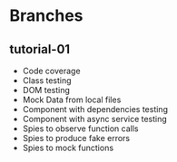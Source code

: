 # Branches

## tutorial-01

* Code coverage
* Class testing
* DOM testing
* Mock Data from local files
* Component with dependencies testing
* Component with async service testing
* Spies to observe function calls
* Spies to produce fake errors
* Spies to mock functions
